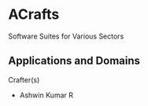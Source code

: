 # ACrafts
Software Suites for Various Sectors

Applications and Domains 
- 

Crafter(s)
- Ashwin Kumar R 
